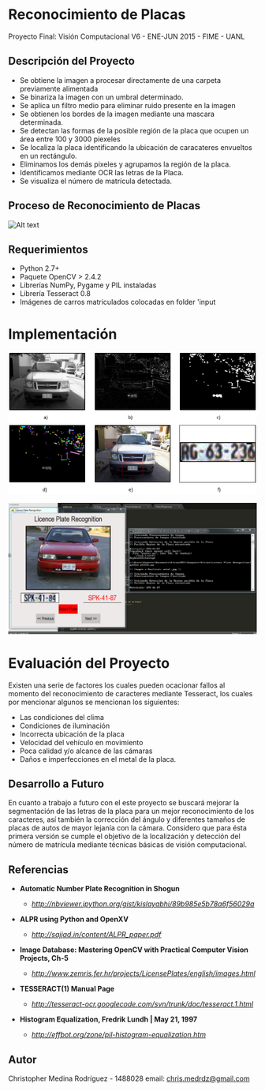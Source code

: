 # Reconocimiento de Placas

Proyecto Final: Visión Computacional V6 - ENE-JUN 2015 - FIME - UANL

## Descripción del Proyecto

- Se obtiene la imagen a procesar directamente de una carpeta previamente alimentada
- Se binariza la imagen con un umbral determinado.
- Se aplica un filtro medio para eliminar ruido presente en la imagen
- Se obtienen los bordes de la imagen mediante una mascara determinada.
- Se detectan las formas de la posible región de la placa que ocupen un área entre 100 y 3000 piexeles
- Se localiza la placa identificando la ubicación de caracateres envueltos en un rectángulo.
- Eliminamos los demás pixeles y agrupamos la región de la placa.
- Identificamos mediante OCR las letras de la Placa.
- Se visualiza el número de matrícula detectada.

## Proceso de Reconocimiento de Placas

![Alt text](http://www.camera-sdk.com/attachments/89/number_plate_recognition_process.jpg "Proceso de Reconocimiento de Placas")

## Requerimientos

- Python 2.7+
- Paquete OpenCV > 2.4.2
- Librerías NumPy, Pygame y PIL instaladas
- Librería Tesseract 0.8
- Imágenes de carros matriculados colocadas en folder 'input

# Implementación

![Alt text](https://github.com/chrismedrdz/Computer-Vision/blob/master/License%20Plate%20Recognition/ProcessRecognize.PNG "Proceso de Reconocimiento de Placas")

![Alt text](https://github.com/chrismedrdz/Computer-Vision/blob/master/License%20Plate%20Recognition/CapturaLPR.png "Captura de Ejecución del Proyecto")

# Evaluación del Proyecto
Existen una serie de factores los cuales pueden ocacionar fallos al momento del reconocimiento de caracteres mediante Tesseract, los cuales por mencionar algunos se mencionan los siguientes:

- Las condiciones del clima
- Condiciones de iluminación
- Incorrecta ubicación de la placa
- Velocidad del vehículo en movimiento
- Poca calidad y/o alcance de las cámaras
- Daños e imperfecciones en el metal de la placa.

## Desarrollo a Futuro
En cuanto a trabajo a futuro con el este proyecto se buscará mejorar la segmentación de las letras de la placa para un mejor reconocimiento de los caracteres, así también la corrección del ángulo y diferentes tamaños de placas de autos de mayor lejanía con la cámara. Considero que para ésta primera versión se cumple el objetivo de la localización y detección del número de matrícula mediante técnicas básicas de visión computacional.

## Referencias

+ <b>Automatic Number Plate Recognition in Shogun</b>
  - <i>http://nbviewer.ipython.org/gist/kislayabhi/89b985e5b78a6f56029a</i>

+ <b>ALPR using Python and OpenXV</b>
  - <i>http://sajjad.in/content/ALPR_paper.pdf</i>

+ <b>Image Database: Mastering OpenCV with Practical Computer Vision Projects, Ch-5</b>
  - <i>http://www.zemris.fer.hr/projects/LicensePlates/english/images.html</i>

+ <b>TESSERACT(1) Manual Page</b>
  - <i>http://tesseract-ocr.googlecode.com/svn/trunk/doc/tesseract.1.html</i>

+ <b>Histogram Equalization, Fredrik Lundh | May 21, 1997</b>
  - <i>http://effbot.org/zone/pil-histogram-equalization.htm</i>

## Autor

Christopher Medina Rodríguez - 1488028
email: chris.medrdz@gmail.com